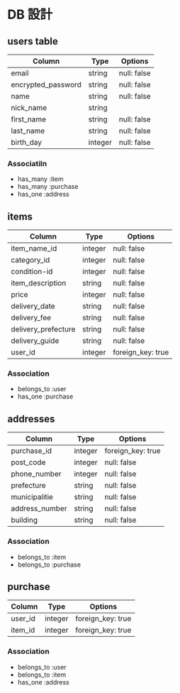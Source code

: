 # DB 設計

## users table

| Column             | Type                | Options                 |
|--------------------|---------------------|-------------------------|
| email              | string              | null: false             |
| encrypted_password | string              | null: false             |
| name               | string              | null: false             |
| nick_name          | string              |                         |
| first_name         | string              | null: false             |
| last_name          | string              | null: false             |
| birth_day          | integer             | null: false             |

### Associatiln

* has_many :item
* has_many :purchase
* has_one  :address

## items

| Column              | Type                | Options                 |
|---------------------|---------------------|-------------------------|
| item_name_id        | integer             | null: false             |
| category_id         | integer             | null: false             |
| condition-id        | integer             | null: false             |
| item_description    | string              | null: false             |
| price               | integer             | null: false             |
| delivery_date       | string              | null: false             |
| delivery_fee        | string              | null: false             |
| delivery_prefecture | string              | null: false             |
| delivery_guide      | string              | null: false             |
| user_id             | integer             | foreign_key: true       |

### Association

* belongs_to :user
* has_one    :purchase

## addresses

| Column             | Type                | Options                 |
|--------------------|---------------------|-------------------------|
| purchase_id        | integer             | foreign_key: true       |
| post_code          | integer             | null: false             |
| phone_number       | integer             | null: false             |
| prefecture         | string              | null: false             |
| municipalitie      | string              | null: false             |
| address_number     | string              | null: false             |
| building           | string              | null: false             |

### Association

* belongs_to :item
* belongs_to :purchase

## purchase

| Column             | Type                 | Options                       |
|--------------------|----------------------|-------------------------------|
| user_id            | integer              | foreign_key: true             |
| item_id            | integer              | foreign_key: true             |

### Association

* belongs_to :user
* belongs_to :item
* has_one    :address

